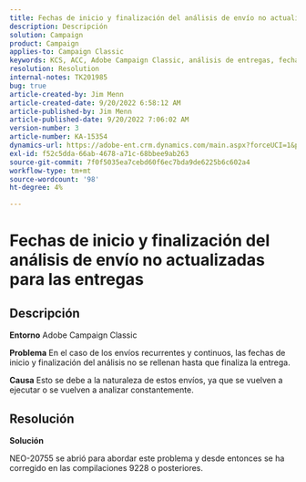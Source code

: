 ```yaml
---
title: Fechas de inicio y finalización del análisis de envío no actualizadas para las entregas
description: Descripción
solution: Campaign
product: Campaign
applies-to: Campaign Classic
keywords: KCS, ACC, Adobe Campaign Classic, análisis de entregas, fecha de inicio, fecha de finalización, no actualización correcta, envíos recurrentes, envíos continuos, NEO-20755
resolution: Resolution
internal-notes: TK201985
bug: true
article-created-by: Jim Menn
article-created-date: 9/20/2022 6:58:12 AM
article-published-by: Jim Menn
article-published-date: 9/20/2022 7:06:02 AM
version-number: 3
article-number: KA-15354
dynamics-url: https://adobe-ent.crm.dynamics.com/main.aspx?forceUCI=1&pagetype=entityrecord&etn=knowledgearticle&id=cc2bdd93-b138-ed11-9db1-0022480866ad
exl-id: f52c5dda-66ab-4678-a71c-68bbee9ab263
source-git-commit: 7f0f5035ea7cebd60f6ec7bda9de6225b6c602a4
workflow-type: tm+mt
source-wordcount: '98'
ht-degree: 4%

---
```


# Fechas de inicio y finalización del análisis de envío no actualizadas para las entregas

## Descripción


<b>Entorno</b>
Adobe Campaign Classic

<b>Problema</b>
En el caso de los envíos recurrentes y continuos, las fechas de inicio y finalización del análisis no se rellenan hasta que finaliza la entrega.

<b>Causa</b>
Esto se debe a la naturaleza de estos envíos, ya que se vuelven a ejecutar o se vuelven a analizar constantemente.


## Resolución


<b>Solución</b>

NEO-20755 se abrió para abordar este problema y desde entonces se ha corregido en las compilaciones 9228 o posteriores.
